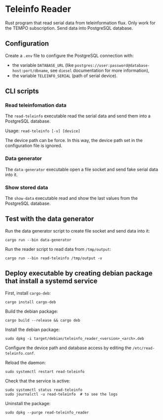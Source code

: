 # Teleinfo Reader

Rust program that read serial data from teleinformation flux.
Only work for the TEMPO subscription.
Send data into PostgreSQL database.


## Configuration

Create a `.env` file to configure the PostgreSQL connection with:
 - the variable `DATABASE_URL` (like `postgres://user:password@database-host:port/dbname`, see `diesel` documentation for more information),
 - the variable `TELEINFO_SERIAL` (path of serial device).

 
## CLI scripts

### Read teleinfomation data

The `read-teleinfo` executable read the serial data and send them into a PostgreSQL database.

Usage: `read-teleinfo [-v] [device]`

The device path can be force. In this way, the device path set in the configuration file is ignored.


### Data generator

The `data-generator` executable open a file socket and send fake serial data into it.


### Show stored data

The `show-data` executable read and show the last values from the PostgreSQL database.
 
 
## Test with the data generator

Run the data generator script to create file socket and send data into it:

    cargo run --bin data-generator
    
Run the reader script to read data from `/tmp/output`:

    cargo run --bin read-teleinfo /tmp/output -v
    
    
## Deploy executable by creating debian package that install a systemd service

First, install `cargo-deb`:

    cargo install cargo-deb
    
Build the debian package:

    cargo build --release && cargo deb
    
Install the debian package:

    sudo dpkg -i target/debian/teleinfo_reader_<version>_<arch>.deb

Configure the device path and database access by editing the `/etc/read-teleinfo.conf`.

Reload the daemon:

    sudo systemctl restart read-teleinfo
    
Check that the service is active:

    sudo systemctl status read-teleinfo
    sudo journalctl -u read-teleinfo  # to see the logs
    
Uninstall the package:

    sudo dpkg --purge read-teleinfo_reader
